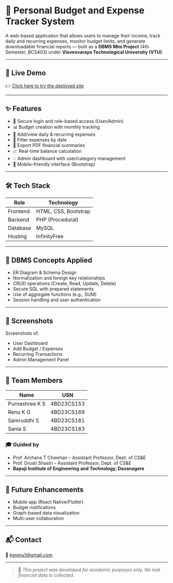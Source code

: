 # 💸 Personal Budget and Expense Tracker System

A web-based application that allows users to manage their income, track daily and recurring expenses, monitor budget limits, and generate downloadable financial reports — built as a **DBMS Mini Project** (4th Semester, BCS403) under **Visvesvaraya Technological University (VTU)**.

---

## 🚀 Live Demo

👉 [Click here to try the deployed site](https://budget-expense-tracker.rf.gd/register.php)

---

## ✨ Features

- 🔐 Secure login and role-based access (User/Admin)
- 📊 Budget creation with monthly tracking
- 🧾 Add/view daily & recurring expenses
- 📆 Filter expenses by date
- 📄 Export PDF financial summaries
- 📈 Real-time balance calculation
- 💡 Admin dashboard with user/category management
- 📱 Mobile-friendly interface (Bootstrap)

---

## 🛠️ Tech Stack

| Role      | Technology              |
|-----------|--------------------------|
| Frontend  | HTML, CSS, Bootstrap     |
| Backend   | PHP (Procedural)         |
| Database  | MySQL                    |
| Hosting   | InfinityFree             |

---

## 🧠 DBMS Concepts Applied

- ER Diagram & Schema Design
- Normalization and foreign key relationships
- CRUD operations (Create, Read, Update, Delete)
- Secure SQL with prepared statements
- Use of aggregate functions (e.g., SUM)
- Session handling and user authentication

---

## 📸 Screenshots

Screenshots of:
- User Dashboard
- Add Budget / Expenses
- Recurring Transactions
- Admin Management Panel  

---

## 👥 Team Members

| Name             | USN         |
|------------------|-------------|
| Purnashree K S   | 4BD23CS153  |
| Renu K G         | 4BD23CS169  |
| Samruddhi S      | 4BD23CS181  |
| Sania S          | 4BD23CS183  |

### 🎓 Guided by
- Prof. Archana T Chawhan – Assistant Professor, Dept. of CS&E  
- Prof. Drusti Shastri – Assistant Professor, Dept. of CS&E  
- **Bapuji Institute of Engineering and Technology, Davanagere**

---

## 🚧 Future Enhancements

- Mobile app (React Native/Flutter)
- Budget notifications
- Graph-based data visualization
- Multi-user collaboration

---

## 📬 Contact

📧 kgrenu1@gmail.com

---

> 🧠 *This project was developed for academic purposes only. No real financial data is collected.*

